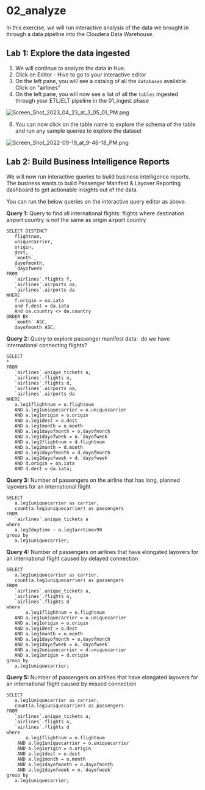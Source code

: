 # 02_analyze

In this exercise, we will run interactive analysis of the data we brought in through a data pipeline into the Cloudera Data Warehouse.

## Lab 1: Explore the data ingested

1. We will continue to analyze the data in Hue.
2. Click on Editor - Hive to go to your interactive editor
3. On the left pane, you will see a catalog of all the `databases` available. Click on "airlines"
4. On the left pane, you will now see a list of all the `tables` ingested through your ETL/ELT pipeline in the 01_ingest phase

![Screen_Shot_2023_04_23_at_3_05_01_PM.png](image/Screen_Shot_2023_04_23_at_3_05_01_PM.png)

6. You can now click on the table name to explore the schema of the table and run any sample queries to explore the dataset

![Screen_Shot_2022-09-19_at_9-46-18_PM.png](image/Screen_Shot_2022-09-19_at_9-46-18_PM.png)

## Lab 2: Build Business Intelligence Reports

We will now run interactive queries to build business intelligence reports. The business wants to build Passenger Manifest & Layover Reporting dashboard to get actionable insights out of the data.

You can run the below queries on the interactive query editor as above.

**Query 1:**  Query to find all international flights: flights where destination airport country is not the same as origin airport country

```
SELECT DISTINCT
   flightnum,
   uniquecarrier,
   origin,
   dest,
   `month`,
   dayofmonth,
   `dayofweek`
FROM
   `airlines`.flights f,
   `airlines`.airports oa,
   `airlines`.airports da
WHERE
   f.origin = oa.iata
   and f.dest = da.iata
   And oa.country <> da.country
ORDER BY
   `month` ASC,
   dayofmonth ASC;
```

**Query 2:** Query to explore passenger manifest data:  do we have international connecting flights?

```
SELECT
*
FROM
   `airlines`.unique_tickets a,
   `airlines`.flights o,
   `airlines`.flights d,
   `airlines`.airports oa,
   `airlines`.airports da 
WHERE
   a.leg1flightnum = o.flightnum
   AND a.leg1uniquecarrier = o.uniquecarrier
   AND a.leg1origin = o.origin
   AND a.leg1dest = o.dest
   AND a.leg1month = o.month
   AND a.leg1dayofmonth = o.dayofmonth
   AND a.leg1dayofweek = o.`dayofweek`
   AND a.leg2flightnum = d.flightnum
   AND a.leg2month = d.month
   AND a.leg2dayofmonth = d.dayofmonth
   AND a.leg2dayofweek = d.`dayofweek`
   AND d.origin = oa.iata
   AND d.dest = da.iata;
```

**Query 3:** Number of passengers on the airline that has long, planned layovers for an international flight

```
SELECT
   a.leg1uniquecarrier as carrier,
   count(a.leg1uniquecarrier) as passengers
FROM
   `airlines`.unique_tickets a
where
   a.leg2deptime - a.leg1arrtime>90
group by
   a.leg1uniquecarrier;
```

**Query 4:** Number of passengers on airlines that have elongated layovers for an international flight caused by delayed connection

```
SELECT
   a.leg1uniquecarrier as carrier,
   count(a.leg1uniquecarrier) as passengers
FROM
   `airlines`.unique_tickets a,
   `airlines`.flights o,
   `airlines`.flights d
where
       a.leg1flightnum = o.flightnum
   AND a.leg1uniquecarrier = o.uniquecarrier
   AND a.leg1origin = o.origin
   AND a.leg1dest = o.dest
   AND a.leg1month = o.month
   AND a.leg1dayofmonth = o.dayofmonth
   AND a.leg1dayofweek = o.`dayofweek`
   AND a.leg2uniquecarrier = d.uniquecarrier
   AND a.leg2origin = d.origin
group by
   a.leg1uniquecarrier;
```

**Query 5:** Number of passengers on airlines that have elongated layovers for an international flight caused by missed connection

```
SELECT
   a.leg1uniquecarrier as carrier,
   count(a.leg1uniquecarrier) as passengers
FROM
   `airlines`.unique_tickets a,
   `airlines`.flights o,
   `airlines`.flights d
where
       a.leg1flightnum = o.flightnum
    AND a.leg1uniquecarrier = o.uniquecarrier
    AND a.leg1origin = o.origin
    AND a.leg1dest = o.dest
    AND a.leg1month = o.month
    AND a.leg1dayofmonth = o.dayofmonth
    AND a.leg1dayofweek = o.`dayofweek`
group by
   a.leg1uniquecarrier;
```
